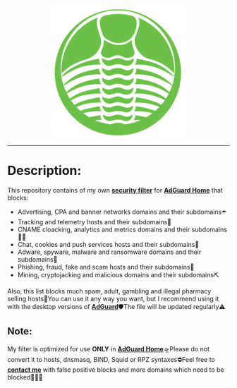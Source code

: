 <p align="center">
<img src="trlbt_logo.png" />
</p>

***

# Description:

This repository contains of my own <b><a href="filter.txt">security filter</a></b> for <b><a href="https://adguard.com/en/adguard-home.html">AdGuard Home</a></b> that blocks:
- Advertising, CPA and banner networks domains and their subdomains☂️
- Tracking and telemetry hosts and their subdomains📡
- CNAME cloacking, analytics and metrics domains and their subdomains🕵️‍♂️
- Chat, cookies and push services hosts and their subdomains🔕
- Adware, spyware, malware and ransomware domains and their subdomains🤬
- Phishing, fraud, fake and scam hosts and their subdomains💩
- Mining, cryptojacking and malicious domains and their subdomains⛏

Also, this list blocks much spam, adult, gambling and illegal pharmacy selling hosts🔞You can use it any way you want, but I recommend using it with the desktop versions of <b><a href="https://adguard.com/en/adguard-mac/overview.html">AdGuard</a></b>🛡The file will be updated regularly⚠️

## Note:

My filter is optimized for use <b>ONLY</b> in <b><a href="https://github.com/AdguardTeam/AdGuardHome">AdGuard Home</a></b>🛸Please do not convert it to hosts, dnsmasq, BIND, Squid or RPZ syntaxes⛔️Feel free to <b><a href="mailto:contact@ammnt.app">contact me</a></b> with false positive blocks and more domains which need to be blocked🙋🏻‍♂️

